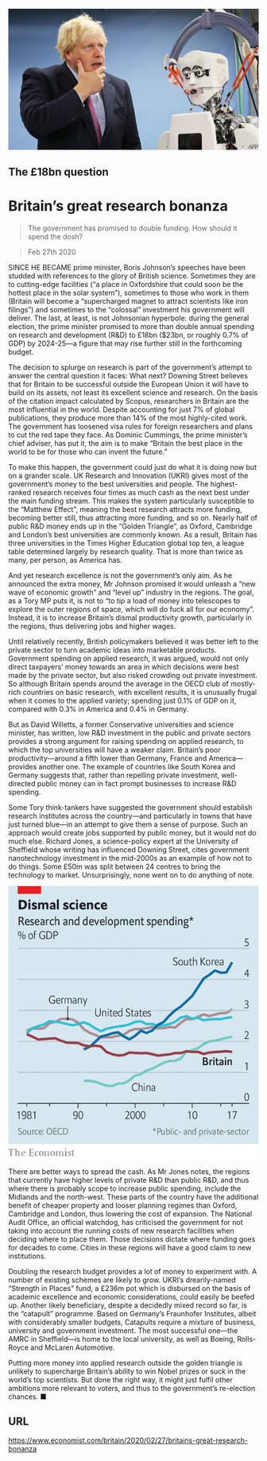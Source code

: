 ![](./images/20200229_BRP003_0.jpg)

## The £18bn question

# Britain’s great research bonanza

> The government has promised to double funding. How should it spend the dosh?

> Feb 27th 2020

SINCE HE BECAME prime minister, Boris Johnson’s speeches have been studded with references to the glory of British science. Sometimes they are to cutting-edge facilities (“a place in Oxfordshire that could soon be the hottest place in the solar system”), sometimes to those who work in them (Britain will become a “supercharged magnet to attract scientists like iron filings”) and sometimes to the “colossal” investment his government will deliver. The last, at least, is not Johnsonian hyperbole: during the general election, the prime minister promised to more than double annual spending on research and development (R&D) to £18bn ($23bn, or roughly 0.7% of GDP) by 2024-25—a figure that may rise further still in the forthcoming budget.

The decision to splurge on research is part of the government’s attempt to answer the central question it faces: What next? Downing Street believes that for Britain to be successful outside the European Union it will have to build on its assets, not least its excellent science and research. On the basis of the citation impact calculated by Scopus, researchers in Britain are the most influential in the world. Despite accounting for just 7% of global publications, they produce more than 14% of the most highly-cited work. The government has loosened visa rules for foreign researchers and plans to cut the red tape they face. As Dominic Cummings, the prime minister’s chief adviser, has put it, the aim is to make “Britain the best place in the world to be for those who can invent the future.”

To make this happen, the government could just do what it is doing now but on a grander scale. UK Research and Innovation (UKRI) gives most of the government’s money to the best universities and people. The highest-ranked research receives four times as much cash as the next best under the main funding stream. This makes the system particularly susceptible to the “Matthew Effect”, meaning the best research attracts more funding, becoming better still, thus attracting more funding, and so on. Nearly half of public R&D money ends up in the “Golden Triangle”, as Oxford, Cambridge and London’s best universities are commonly known. As a result, Britain has three universities in the Times Higher Education global top ten, a league table determined largely by research quality. That is more than twice as many, per person, as America has.

And yet research excellence is not the government’s only aim. As he announced the extra money, Mr Johnson promised it would unleash a “new wave of economic growth” and “level up” industry in the regions. The goal, as a Tory MP puts it, is not to “to tip a load of money into telescopes to explore the outer regions of space, which will do fuck all for our economy”. Instead, it is to increase Britain’s dismal productivity growth, particularly in the regions, thus delivering jobs and higher wages.

Until relatively recently, British policymakers believed it was better left to the private sector to turn academic ideas into marketable products. Government spending on applied research, it was argued, would not only direct taxpayers’ money towards an area in which decisions were best made by the private sector, but also risked crowding out private investment. So although Britain spends around the average in the OECD club of mostly-rich countries on basic research, with excellent results, it is unusually frugal when it comes to the applied variety; spending just 0.1% of GDP on it, compared with 0.3% in America and 0.4% in Germany.

But as David Willetts, a former Conservative universities and science minister, has written, low R&D investment in the public and private sectors provides a strong argument for raising spending on applied research, to which the top universities will have a weaker claim. Britain’s poor productivity—around a fifth lower than Germany, France and America—provides another one. The example of countries like South Korea and Germany suggests that, rather than repelling private investment, well-directed public money can in fact prompt businesses to increase R&D spending.

Some Tory think-tankers have suggested the government should establish research institutes across the country—and particularly in towns that have just turned blue—in an attempt to give them a sense of purpose. Such an approach would create jobs supported by public money, but it would not do much else. Richard Jones, a science-policy expert at the University of Sheffield whose writing has influenced Downing Street, cites government nanotechnology investment in the mid-2000s as an example of how not to do things. Some £50m was split between 24 centres to bring the technology to market. Unsurprisingly, none went on to do anything of note.

![](./images/20200229_BRC392.png)

There are better ways to spread the cash. As Mr Jones notes, the regions that currently have higher levels of private R&D than public R&D, and thus where there is probably scope to increase public spending, include the Midlands and the north-west. These parts of the country have the additional benefit of cheaper property and looser planning regimes than Oxford, Cambridge and London, thus lowering the cost of expansion. The National Audit Office, an official watchdog, has criticised the government for not taking into account the running costs of new research facilities when deciding where to place them. Those decisions dictate where funding goes for decades to come. Cities in these regions will have a good claim to new institutions.

Doubling the research budget provides a lot of money to experiment with. A number of existing schemes are likely to grow. UKRI’s drearily-named “Strength in Places” fund, a £236m pot which is disbursed on the basis of academic excellence and economic considerations, could easily be beefed up. Another likely beneficiary, despite a decidedly mixed record so far, is the “catapult” programme. Based on Germany’s Fraunhofer Institutes, albeit with considerably smaller budgets, Catapults require a mixture of business, university and government investment. The most successful one—the AMRC in Sheffield—is home to the local university, as well as Boeing, Rolls-Royce and McLaren Automotive.

Putting more money into applied research outside the golden triangle is unlikely to supercharge Britain’s ability to win Nobel prizes or suck in the world’s top scientists. But done the right way, it might just fulfil other ambitions more relevant to voters, and thus to the government’s re-election chances. ■

## URL

https://www.economist.com/britain/2020/02/27/britains-great-research-bonanza
